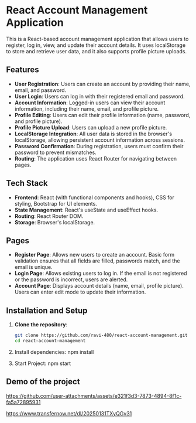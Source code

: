 # React Account Management Application

This is a React-based account management application that allows users to register, log in, view, and update their account details. It uses localStorage to store and retrieve user data, and it also supports profile picture uploads.

## Features

- **User Registration**: Users can create an account by providing their name, email, and password.
- **User Login**: Users can log in with their registered email and password.
- **Account Information**: Logged-in users can view their account information, including their name, email, and profile picture.
- **Profile Editing**: Users can edit their profile information (name, password, and profile picture).
- **Profile Picture Upload**: Users can upload a new profile picture.
- **LocalStorage Integration**: All user data is stored in the browser's localStorage, allowing persistent account information across sessions.
- **Password Confirmation**: During registration, users must confirm their password to prevent mismatches.
- **Routing**: The application uses React Router for navigating between pages.

## Tech Stack

- **Frontend**: React (with functional components and hooks), CSS for styling, Bootstrap for UI elements.
- **State Management**: React's useState and useEffect hooks.
- **Routing**: React Router DOM.
- **Storage**: Browser's localStorage.

## Pages

- **Register Page**: Allows new users to create an account. Basic form validation ensures that all fields are filled, passwords match, and the email is unique.
- **Login Page**: Allows existing users to log in. If the email is not registered or the password is incorrect, users are alerted.
- **Account Page**: Displays account details (name, email, profile picture). Users can enter edit mode to update their information.

## Installation and Setup

1. **Clone the repository**:
   ```bash
   git clone https://github.com/ravi-480/react-account-management.git
   cd react-account-management
2. Install dependencies: npm install

3. Start Project: npm start


## Demo of the project
https://github.com/user-attachments/assets/e321f3d3-7873-4894-8f1c-fa5a72895931

https://www.transfernow.net/dl/20250131TXyQGv31



